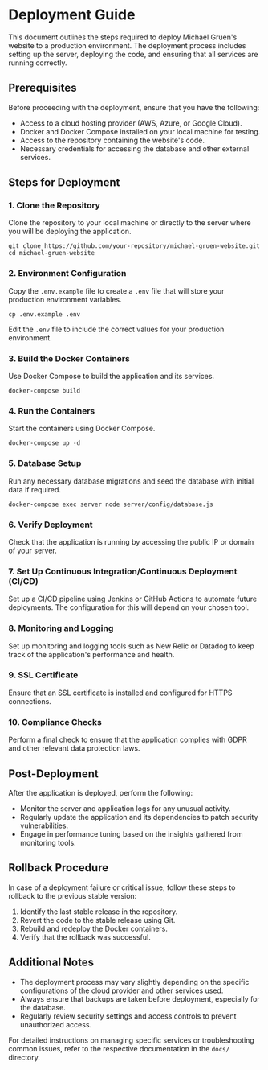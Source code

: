 # Deployment Guide

This document outlines the steps required to deploy Michael Gruen's website to a production environment. The deployment process includes setting up the server, deploying the code, and ensuring that all services are running correctly.

## Prerequisites

Before proceeding with the deployment, ensure that you have the following:

- Access to a cloud hosting provider (AWS, Azure, or Google Cloud).
- Docker and Docker Compose installed on your local machine for testing.
- Access to the repository containing the website's code.
- Necessary credentials for accessing the database and other external services.

## Steps for Deployment

### 1. Clone the Repository

Clone the repository to your local machine or directly to the server where you will be deploying the application.

```
git clone https://github.com/your-repository/michael-gruen-website.git
cd michael-gruen-website
```

### 2. Environment Configuration

Copy the `.env.example` file to create a `.env` file that will store your production environment variables.

```
cp .env.example .env
```

Edit the `.env` file to include the correct values for your production environment.

### 3. Build the Docker Containers

Use Docker Compose to build the application and its services.

```
docker-compose build
```

### 4. Run the Containers

Start the containers using Docker Compose.

```
docker-compose up -d
```

### 5. Database Setup

Run any necessary database migrations and seed the database with initial data if required.

```
docker-compose exec server node server/config/database.js
```

### 6. Verify Deployment

Check that the application is running by accessing the public IP or domain of your server.

### 7. Set Up Continuous Integration/Continuous Deployment (CI/CD)

Set up a CI/CD pipeline using Jenkins or GitHub Actions to automate future deployments. The configuration for this will depend on your chosen tool.

### 8. Monitoring and Logging

Set up monitoring and logging tools such as New Relic or Datadog to keep track of the application's performance and health.

### 9. SSL Certificate

Ensure that an SSL certificate is installed and configured for HTTPS connections.

### 10. Compliance Checks

Perform a final check to ensure that the application complies with GDPR and other relevant data protection laws.

## Post-Deployment

After the application is deployed, perform the following:

- Monitor the server and application logs for any unusual activity.
- Regularly update the application and its dependencies to patch security vulnerabilities.
- Engage in performance tuning based on the insights gathered from monitoring tools.

## Rollback Procedure

In case of a deployment failure or critical issue, follow these steps to rollback to the previous stable version:

1. Identify the last stable release in the repository.
2. Revert the code to the stable release using Git.
3. Rebuild and redeploy the Docker containers.
4. Verify that the rollback was successful.

## Additional Notes

- The deployment process may vary slightly depending on the specific configurations of the cloud provider and other services used.
- Always ensure that backups are taken before deployment, especially for the database.
- Regularly review security settings and access controls to prevent unauthorized access.

For detailed instructions on managing specific services or troubleshooting common issues, refer to the respective documentation in the `docs/` directory.